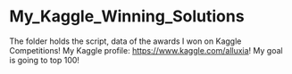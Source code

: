 # My_Kaggle_Winning_Solutions
The folder holds the script, data of the awards I won on Kaggle Competitions!
My Kaggle profile: https://www.kaggle.com/alluxia!
My goal is going to top 100!
